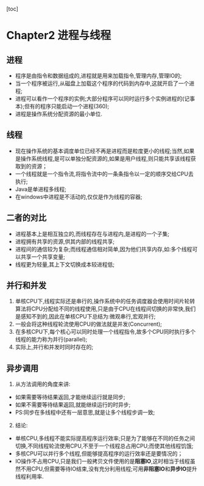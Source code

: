 [toc]

# Chapter2 进程与线程

## 进程

- 程序是由指令和数据组成的,进程就是用来加载指令,管理内存,管理IO的;
- 当一个程序被运行,从磁盘上加载这个程序的代码到内存中,这就开启了一个进程;
- 进程可以看作一个程序的实例;大部分程序可以同时运行多个实例进程的(记事本);但有的程序只能启动一个进程(360);
- 进程是操作系统分配资源的最小单位.



## 线程

- 现在操作系统的基本调度单位已经不再是进程而是粒度更小的线程;当然,如果是操作系统线程,是可以单独分配资源的,如果是用户线程,则只能共享该线程获取到的资源；
- 一个线程就是一个指令流,将指令流中的一条条指令以一定的顺序交给CPU去执行;
- Java是单进程多线程;
- 在windows中进程是不活动的,仅仅是作为线程的容器;



## 二者的对比

- 进程基本上是相互独立的,而线程存在与进程内,是进程的一个子集;
- 进程拥有共享的资源,供其内部的线程共享;
- 进程间的通信较为复杂;而线程通信相对简单,因为他们共享内存,如:多个线程可以共享一个共享变量;
- 线程更为轻量,其上下文切换成本较进程低;



## 并行和并发

1. 单核CPU下,线程实际还是串行的,操作系统中的任务调度器会使用时间片轮转算法将CPU分配给不同的线程使用,只是由于CPU在线程间切换的非常快,我们是感知不到的,因此在单核CPU下总结为:微观串行,宏观并行;
2. 一般会将这种线程轮流使用CPU的做法就是并发(Concurrent);
3. 在多核CPU下,每个核心可以同时处理一个线程指令,故多个CPU同时执行多个线程的能力称为并行(parallel);
4. 实际上,并行和并发时同时存在的;



## 异步调用

1. 从方法调用的角度来讲:
- 如果需要等待结果返回,才能继续运行就是同步;
- 如果不需要等待结果返回,就能继续运行的时异步;
- PS:同步在多线程中还有一层意思,就是让多个线程步调一致;

2. 结论:
- 单核CPU,多线程不能实际提高程序运行效率;只是为了能够在不同的任务之间切换,不同线程轮流使用CPU,不至于一个线程总占用CPU;而使其他线程饥饿;
- 多核CPU可以并行多个线程,但能够提高程序的运行效率还是要情况的；
- IO操作不占用CPU,只是我们一般拷贝文件使用的是**阻塞IO**,这时相当于线程虽然不用CPU,但需要等待IO结束,没有充分利用线程;可用**非阻塞IO**和**异步IO**提升线程利用率.



